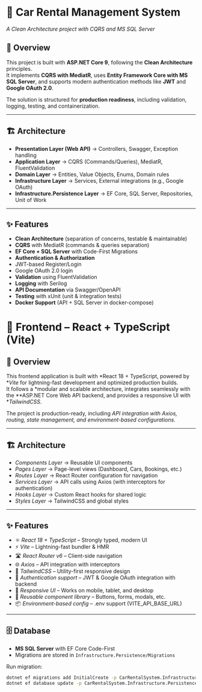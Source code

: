 # 🚗 Car Rental Management System  
*A Clean Architecture project with CQRS and MS SQL Server*

## 📌 Overview
This project is built with **ASP.NET Core 9**, following the **Clean Architecture** principles.  
It implements **CQRS with MediatR**, uses **Entity Framework Core with MS SQL Server**, and supports modern authentication methods like **JWT** and **Google OAuth 2.0**.  

The solution is structured for **production readiness**, including validation, logging, testing, and containerization.

---

## 🏗️ Architecture
- **Presentation Layer (Web API)** → Controllers, Swagger, Exception handling  
- **Application Layer** → CQRS (Commands/Queries), MediatR, FluentValidation  
- **Domain Layer** → Entities, Value Objects, Enums, Domain rules  
- **Infrastructure Layer** → Services, External integrations (e.g., Google OAuth)  
- **Infrastructure.Persistence Layer** → EF Core, SQL Server, Repositories, Unit of Work  

---

## ✨ Features
-  **Clean Architecture** (separation of concerns, testable & maintainable)  
-  **CQRS** with MediatR (commands & queries separation)  
-  **EF Core + SQL Server** with Code-First Migrations  
-  **Authentication & Authorization**  
  - JWT-based Register/Login  
  - Google OAuth 2.0 login  
-  **Validation** using FluentValidation  
-  **Logging** with Serilog  
-  **API Documentation** via Swagger/OpenAPI  
-  **Testing** with xUnit (unit & integration tests)  
-  **Docker Support** (API + SQL Server in docker-compose)  

# 🎨 Frontend – React + TypeScript (Vite)

## 📌 Overview
This frontend application is built with *React 18 + TypeScript, powered by **Vite* for lightning-fast development and optimized production builds.  
It follows a *modular and scalable architecture, integrates seamlessly with the **ASP.NET Core Web API backend, and provides a responsive UI with **TailwindCSS*.

The project is production-ready, including *API integration with Axios, routing, state management, and environment-based configurations*.

---

## 🏗 Architecture

- *Components Layer* → Reusable UI components  
- *Pages Layer* → Page-level views (Dashboard, Cars, Bookings, etc.)  
- *Routes Layer* → React Router configuration for navigation  
- *Services Layer* → API calls using Axios (with interceptors for authentication)  
- *Hooks Layer* → Custom React hooks for shared logic  
- *Styles Layer* → TailwindCSS and global styles  

---

## ✨ Features

- ⚛ *React 18 + TypeScript* – Strongly typed, modern UI  
- ⚡ *Vite* – Lightning-fast bundler & HMR  
- 🛣 *React Router v6* – Client-side navigation  
- 🌐 *Axios* – API integration with interceptors  
- 🎨 *TailwindCSS* – Utility-first responsive design  
- 🔑 *Authentication support* – JWT & Google OAuth integration with backend  
- 📱 *Responsive UI* – Works on mobile, tablet, and desktop  
- 🧩 *Reusable component library* – Buttons, forms, modals, etc.  
- 📦 *Environment-based config* – .env support (VITE_API_BASE_URL)

---

## 🗄️ Database
- **MS SQL Server** with EF Core Code-First  
- Migrations are stored in `Infrastructure.Persistence/Migrations`  

Run migration:
```bash
dotnet ef migrations add InitialCreate -p CarRentalSystem.Infrastructure -s CarRentalSystem.WebApi -o Persistence/Migrations
dotnet ef database update -p CarRentalSystem.Infrastructure.Persistence -s CarRentalSystem.WebApi

